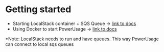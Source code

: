 # Getting started
- Starting LocalStack container + SQS Queue -> [link to docs](./docs/get-started-localstack.md)
- Using Docker to start PowerUsage -> [link to docs](./docs/get-started-docker-development.md)

*Note: LocalStack needs to run and have queues. This way PowerUsage can connect to local sqs queues

